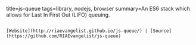 title=js-queue
tags=library, nodejs, browser
summary=An ES6 stack which allows for Last In First Out (LIFO) queuing.
~~~~~~

[Website](http://riaevangelist.github.io/js-queue/) | [Source](https://github.com/RIAEvangelist/js-queue)

